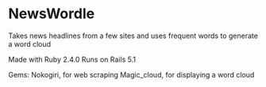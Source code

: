# NewsWordle

Takes news headlines from a few sites and uses frequent words to generate a word cloud

Made with Ruby 2.4.0
Runs on Rails 5.1

Gems:
    Nokogiri, for web scraping
    Magic_cloud, for displaying a word cloud
